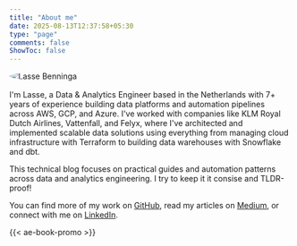 ```yaml
---
title: "About me"
date: 2025-08-13T12:37:58+05:30
type: "page"
comments: false
ShowToc: false
---
```


<img src="/images/profile.jpg" alt="Lasse Benninga" class="profile-image" style="max-width:200px !important;  border-radius:50% !important; display:block; margin:0 0 1rem 0;" loading="lazy" />

I'm Lasse, a Data & Analytics Engineer based in the Netherlands with 7+ years of experience building data platforms and automation pipelines across AWS, GCP, and Azure. I've worked with companies like KLM Royal Dutch Airlines, Vattenfall, and Felyx, where I've architected and implemented scalable data solutions using everything from managing cloud infrastructure with Terraform to building data warehouses with Snowflake and dbt.

This technical blog focuses on practical guides and automation patterns across data and analytics engineering. I try to keep it it consise and TLDR-proof!

You can find more of my work on [GitHub](https://github.com/lassebenni), read my articles on [Medium](https://medium.com/@lassebenninga), or connect with me on [LinkedIn](https://www.linkedin.com/in/lasse-benninga-a462b194/).

{{< ae-book-promo >}}